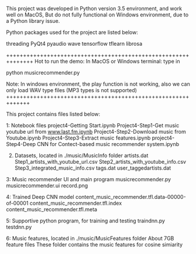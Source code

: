
This project was developed in Python version 3.5 environment, and work well on MacOS, 
But do not fully functional on Windows environment, due to a Python library issue.

Python packages used for the project are listed below:

threading
PyQt4
pyaudio
wave
tensorflow
tflearn
librosa

++++++++++++++++++++++++++++++++++++++++++++++++++++++++++++++
Hot to run the demo:
In MacOS or Windows terminal:
type in

python musicrecommender.py

Note: In windows environment, the play function is not working, also we can only
load WAV type files (MP3 types is not supported)
+++++++++++++++++++++++++++++++++++++++++++++++++++++++++++++

This project contains files listed below:

1: Notebook files
project4-Getting Start.ipynb
Project4-Step1-Get music youtube url from www.last.fm.ipynb
Project4-Step2-Download music from Youtube.ipynb
Project4-Step3-Extract music features.ipynb
project4-Step4-Deep CNN for Contect-based music recommender system.ipynb

2. Datasets, located in ./music/MusicInfo folder
artists.dat
Step1_artists_with_youtube_url.csv
Step2_artists_with_youtube_info.csv
Step3_integrated_music_info.csv
tags.dat
user_taggedartists.dat

3: Music recommender UI and main program
musicrecommender.py
musicrecommender.ui
record.png

4: Trained Deep CNN model
content_music_recommender.tfl.data-00000-of-00001
content_music_recommender.tfl.index
content_music_recommender.tfl.meta

5: Supportive python program, for training and testing
traindnn.py
testdnn.py

6: Music features, located in ./music/MusicFeatures folder
About 7GB feature files
These folder contains the music features for cosine simiarity


